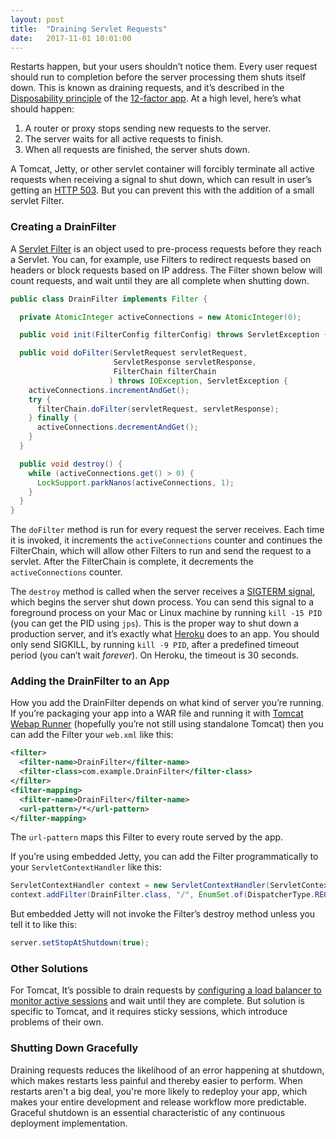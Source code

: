 ```yaml
---
layout: post
title:  "Draining Servlet Requests"
date:   2017-11-01 10:01:00
---
```


Restarts happen, but your users shouldn’t notice them. Every user request should run to completion before the server processing them shuts itself down. This is known as draining requests, and it’s described in the [Disposability principle](https://12factor.net/disposability) of the [12-factor app](https://12factor.net/). At a high level, here’s what should happen:

1. A router or proxy stops sending new requests to the server.
2. The server waits for all active requests to finish.
3. When all requests are finished, the server shuts down.

A Tomcat, Jetty, or other servlet container will forcibly terminate all active requests when receiving a signal to shut down, which can result in user’s getting an [HTTP 503](https://developer.mozilla.org/en-US/docs/Web/HTTP/Status/503). But you can prevent this with the addition of a small servlet Filter.

### Creating a DrainFilter

A [Servlet Filter](https://docs.oracle.com/javaee/7/api/javax/servlet/Filter.html) is an object used to pre-process requests before they reach a Servlet. You can, for example, use Filters to redirect requests based on headers or block requests based on IP address. The Filter shown below will count requests, and wait until they are all complete when shutting down.

```java
public class DrainFilter implements Filter {

  private AtomicInteger activeConnections = new AtomicInteger(0);

  public void init(FilterConfig filterConfig) throws ServletException { }

  public void doFilter(ServletRequest servletRequest,
                       ServletResponse servletResponse,
                       FilterChain filterChain
                      ) throws IOException, ServletException {
    activeConnections.incrementAndGet();
    try {
      filterChain.doFilter(servletRequest, servletResponse);
    } finally {
      activeConnections.decrementAndGet();
    }
  }

  public void destroy() {
    while (activeConnections.get() > 0) {
      LockSupport.parkNanos(activeConnections, 1);
    }
  }
}
```

The `doFilter` method is run for every request the server receives. Each time it is invoked, it increments the `activeConnections` counter and continues the FilterChain, which will allow other Filters to run and send the request to a servlet. After the FilterChain is complete, it decrements the `activeConnections` counter.

The `destroy` method is called when the server receives a [SIGTERM signal](https://en.wikipedia.org/wiki/Signal_(IPC)#SIGTERM), which begins the server shut down process. You can send this signal to a foreground process on your Mac or Linux machine by running `kill -15 PID` (you can get the PID using `jps`). This is the proper way to shut down a production server, and it’s exactly what [Heroku](https://heroku.com) does to an app. You should only send SIGKILL, by running `kill -9 PID`, after a predefined timeout period (you can’t wait *forever*). On Heroku, the timeout is 30 seconds.

### Adding the DrainFilter to an App

How you add the DrainFilter depends on what kind of server you’re running. If you’re packaging your app into a WAR file and running it with [Tomcat Webap Runner](https://github.com/jsimone/webapp-runner) (hopefully you’re not still using standalone Tomcat) then you can add the Filter your `web.xml` like this:

```xml
<filter>
  <filter-name>DrainFilter</filter-name>
  <filter-class>com.example.DrainFilter</filter-class>
</filter>
<filter-mapping>
  <filter-name>DrainFilter</filter-name>
  <url-pattern>/*</url-pattern>
</filter-mapping>
```

The `url-pattern` maps this Filter to every route served by the app.

If you’re using embedded Jetty, you can add the Filter programmatically to your `ServletContextHandler` like this:

```java
ServletContextHandler context = new ServletContextHandler(ServletContextHandler.SESSIONS);
context.addFilter(DrainFilter.class, "/", EnumSet.of(DispatcherType.REQUEST));
```

But embedded Jetty will not invoke the Filter’s destroy method unless you tell it to like this:

```java
server.setStopAtShutdown(true);
```

### Other Solutions

For Tomcat, It’s possible to drain requests by [configuring a load balancer to monitor active sessions](https://tomcat.apache.org/connectors-doc/common_howto/loadbalancers.html) and wait until they are complete. But solution is specific to Tomcat, and it requires sticky sessions, which introduce problems of their own.

### Shutting Down Gracefully

Draining requests reduces the likelihood of an error happening at shutdown, which makes restarts less painful and thereby easier to perform. When restarts aren't a big deal, you're more likely to redeploy your app, which makes your entire development and release workflow more predictable. Graceful shutdown is an essential characteristic of any continuous deployment implementation.
